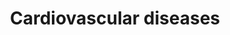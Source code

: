 ---
title: Cardiovascular diseases
longTitle: 'Cardiovascular diseases'
tags:
- gccommon
french:
- "[[Maladie cardiovasculaire]]"
scopeNote:
- "Refers to all diseases of the circulatory system"
usedFor:
- "[[Heart diseases]]"
- "[[Vascular diseases]]"
---